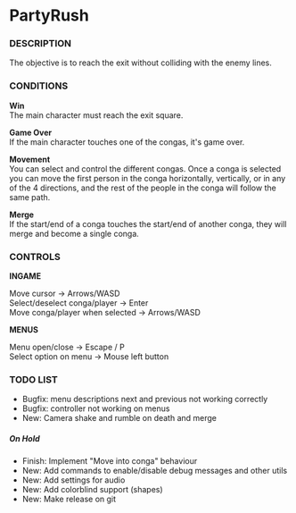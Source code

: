 # PartyRush

### DESCRIPTION

The objective is to reach the exit without colliding with the enemy lines.

### CONDITIONS

**Win**
<br>The main character must reach the exit square.

**Game Over**
<br>If the main character touches one of the congas, it's game over.

**Movement**
<br>You can select and control the different congas. Once a conga is selected you can move the first person in the conga horizontally, vertically, or in any of the 4 directions, and the rest of the people in the conga will follow the same path.

**Merge**
<br>If the start/end of a conga touches the start/end of another conga, they will merge and become a single conga.

### CONTROLS

**INGAME**

Move cursor -> Arrows/WASD
<br>Select/deselect conga/player -> Enter
<br>Move conga/player when selected -> Arrows/WASD

**MENUS**

Menu open/close -> Escape / P
<br>Select option on menu -> Mouse left button

### TODO LIST

 - Bugfix: menu descriptions next and previous not working correctly
 - Bugfix: controller not working on menus
 - New: Camera shake and rumble on death and merge

##### On Hold
 - Finish: Implement "Move into conga" behaviour
 - New: Add commands to enable/disable debug messages and other utils
 - New: Add settings for audio
 - New: Add colorblind support (shapes)
 - New: Make release on git
